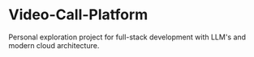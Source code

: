 # Video-Call-Platform
Personal exploration project for full-stack development with LLM's and modern cloud architecture.
